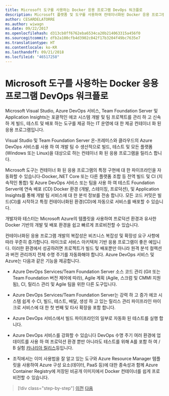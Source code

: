 ```yaml
---
title: Microsoft 도구를 사용하는 Docker 응용 프로그램 DevOps 워크플로
description: Microsoft 플랫폼 및 도구를 사용하여 컨테이너화된 Docker 응용 프로그램 수명 주기 및 Microsoft 도구를 사용하는 DevOps 워크플로
author: CESARDELATORRE
ms.author: wiwagn
ms.date: 09/22/2017
ms.openlocfilehash: d313cb8ff6762eba6534ca20b214063315a456f0
ms.sourcegitcommit: dfb2a100cfb4d3902c042f17b3204f49bc7635e7
ms.translationtype: HT
ms.contentlocale: ko-KR
ms.lasthandoff: 09/21/2018
ms.locfileid: "46517258"
---
```

# <a name="docker-application-devops-workflow-with-microsoft-tools"></a>Microsoft 도구를 사용하는 Docker 응용 프로그램 DevOps 워크플로

Microsoft Visual Studio, Azure DevOps 서비스, Team Foundation Server 및 Application Insights는 포괄적인 에코 시스템 개발 및 팀 프로젝트를 관리 하 고 신속 하 게 빌드, 테스트 및 배포 하는 도구를 제공 하는 IT 운영에 대 한 제공 컨테이너 화 된 응용 프로그램입니다.

Visual Studio 및 Team Foundation Server 온-프레미스와 클라우드의 Azure DevOps 서비스를 사용 하 여 개발 팀 수 생산적으로 빌드, 테스트 및 모든 플랫폼 (Windows 또는 Linux)을 대상으로 하는 컨테이너 화 된 응용 프로그램을 릴리스 합니다.

Microsoft 도구는 컨테이너 화 된 응용 프로그램의 특정 구현에 대 한 파이프라인을 자동화할 수 있습니다-Docker,.NET Core 또는 다른 플랫폼 조합 등 전역 빌드 및 CI (지속적인 통합) 및 Azure DevOps 서비스 또는 팀을 사용 하 여 테스트 Foundation Server에 연속 배포 (CD) Docker 환경 (개발, 스테이징, 프로덕션), 및 Application Insights를 통해 개발 팀 서비스에 대 한 분석 정보를 전송 합니다. 모든 코드 커밋은 빌드(CI)를 시작하고 특정 컨테이너화된 환경(CD)에 자동으로 서비스를 배포할 수 있습니다.

개발자와 테스터는 Microsoft Azure의 템플릿을 사용하여 프로덕션 환경과 유사한 Docker 기반의 개발 및 배포 환경을 쉽고 빠르게 프로비전할 수 있습니다.

컨테이너화된 응용 프로그램 개발의 복잡성은 비즈니스 복잡성 및 확장성 요구 사항에 따라 꾸준히 증가합니다. 마이크로 서비스 아키텍처 기반 응용 프로그램이 좋은 예입니다. 이러한 환경에서 성공하려면 프로젝트가 빌드 및 배포뿐만 아니라 원격 분석 컬렉션과 버전 관리까지 전체 수명 주기를 자동화해야 합니다. Azure DevOps 서비스 및 Azure는 다음과 같은 기능을 제공합니다.

-   Azure DevOps Services/Team Foundation Server 소스 코드 관리 (Git 또는 Team Foundation 버전 제어에 따라), Agile 계획 (Agile, 스크럼 및 CMMI 지원 됨), CI, 릴리스 관리 및 Agile 팀을 위한 다른 도구입니다.

-   Azure DevOps Services/Team Foundation Server는 강력 하 고 증가 에코 시스템 쉽게 수 CI, 빌드, 테스트, 배달, 생성 하 고 있는 릴리스 관리 파이프라인 마이크로 서비스에 대 한 첫 번째 및 타사 확장을 포함 합니다.

-   Azure DevOps 서비스에서 빌드 파이프라인의 일부로 자동화 된 테스트를 실행 합니다.

-   Azure DevOps 서비스를 강화할 수 있습니다 DevOps 수명 주기 여러 환경에 업데이트를 사용 하 여 프로덕션 환경 뿐만 아니라도 테스트를 위해 A를 포함 하 여 / B 실험 [카나리아 릴리스](https://martinfowler.com/bliki/CanaryRelease.html)등입니다.

-   조직에서는 이미 사용법을 잘 알고 있는 도구와 Azure Resource Manager 템플릿을 사용하여 Azure 구성 요소(데이터, PaaS 등)에 대한 종속성과 함께 Azure Container Registry에 저장된 비공개 이미지에서 Docker 컨테이너를 쉽게 프로비전할 수 있습니다.


>[!div class="step-by-step"]
[이전](../design-develop-containerized-apps/set-up-windows-containers-with-powershell.md)
[다음](docker-application-outer-loop-devops-workflow.md)
